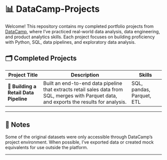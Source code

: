 # 📊 DataCamp-Projects

Welcome! This repository contains my completed portfolio projects from [DataCamp](https://www.datacamp.com/), where I’ve practiced real-world data analysis, data engineering, and product analytics skills. Each project focuses on building proficiency with Python, SQL, data pipelines, and exploratory data analysis.

## 🗂️ Completed Projects

| Project Title | Description | Skills |
|--------------|-------------|--------|
| 🏬 **Building a Retail Data Pipeline** | Built an end-to-end data pipeline that extracts retail sales data from SQL, merges with Parquet data, and exports the results for analysis. | SQL, pandas, Parquet, ETL |
---


## 📌 Notes

Some of the original datasets were only accessible through DataCamp’s project environment. When possible, I’ve exported data or created mock equivalents for use outside the platform.

---